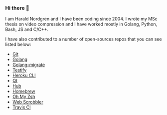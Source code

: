 ### Hi there 👋

I am Harald Nordgren and I have been coding since 2004. I wrote my MSc thesis on video compression and I have worked mostly in Golang, Python, Bash, JS and C/C++.

I have also contributed to a number of open-sources repos that you can see listed below:
- [Git](https://github.com/git/git/commits/master?author=HaraldNordgren)
- [Golang](https://github.com/golang/go/commits/master?author=HaraldNordgren)
- [Golang-migrate](https://github.com/golang-migrate/migrate/commits/master?author=HaraldNordgren)
- [Testify](https://github.com/stretchr/testify/commits/master?author=HaraldNordgren)
- [Heroku CLI](https://github.com/heroku/heroku-apps/commits/master?author=HaraldNordgren)
- [Qt](https://github.com/qt/qtbase/commits/dev?author=HaraldNordgren)
- [Hub](https://github.com/github/hub/commits/master?author=HaraldNordgren)
- [Homebrew](https://github.com/Homebrew/brew/commits/master?author=HaraldNordgren)
- [Oh My Zsh](https://github.com/ohmyzsh/ohmyzsh/commits/master?author=HaraldNordgren)
- [Web Scrobbler](https://github.com/web-scrobbler/web-scrobbler/commits/master?author=HaraldNordgren)
- [Travis CI](https://github.com/travis-ci/travis.rb/commits/master?author=HaraldNordgren)
